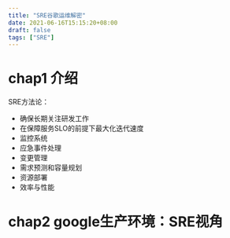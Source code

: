 ```yaml
---
title: "SRE谷歌运维解密"
date: 2021-06-16T15:15:20+08:00
draft: false
tags: ["SRE"]
---
```


# chap1 介绍

SRE方法论：

- 确保长期关注研发工作
- 在保障服务SLO的前提下最大化迭代速度
- 监控系统
- 应急事件处理
- 变更管理
- 需求预测和容量规划
- 资源部署
- 效率与性能



# chap2  google生产环境：SRE视角

